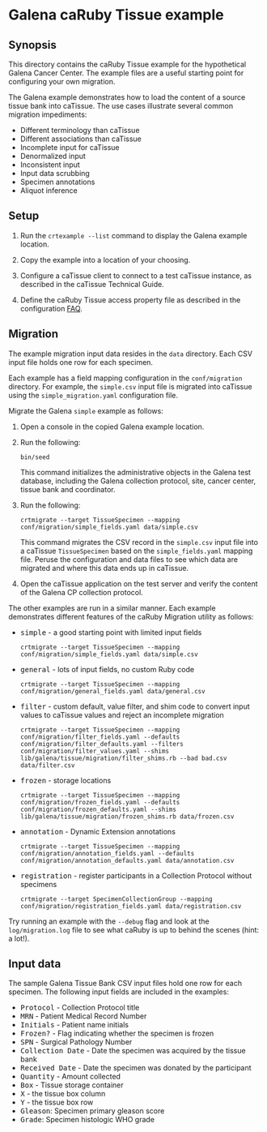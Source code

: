 Galena caRuby Tissue example
============================

Synopsis
--------
This directory contains the caRuby Tissue example for the hypothetical Galena Cancer Center.
The example files are a useful starting point for configuring your own migration.

The Galena example demonstrates how to load the content of a source tissue bank into caTissue.
The use cases illustrate several common migration impediments:

* Different terminology than caTissue
* Different associations than caTissue
* Incomplete input for caTissue
* Denormalized input
* Inconsistent input
* Input data scrubbing
* Specimen annotations
* Aliquot inference

Setup
-----
1. Run the `crtexample --list` command to display the Galena example location.

2. Copy the example into a location of your choosing.

3. Configure a caTissue client to connect to a test caTissue instance, as described in the
   caTissue Technical Guide.

4. Define the caRuby Tissue access property file as described in the configuration
   [FAQ](how-do-i-configure-caruby-to-work-with-catissue).

Migration
---------
The example migration input data resides in the `data` directory.
Each CSV input file holds one row for each specimen.

Each example has a field mapping configuration in the `conf/migration` directory.
For example, the `simple.csv` input file is migrated into caTissue using the
`simple_migration.yaml` configuration file.

Migrate the Galena `simple` example as follows:

1. Open a console in the copied Galena example location.

2. Run the following:

   `bin/seed`
   
   This command initializes the administrative objects in the Galena test database,
   including the Galena collection protocol, site, cancer center, tissue bank and coordinator.

3. Run the following:

   `crtmigrate --target TissueSpecimen --mapping conf/migration/simple_fields.yaml data/simple.csv`

   This command migrates the CSV record in the `simple.csv` input file into a caTissue
   `TissueSpecimen` based on the `simple_fields.yaml` mapping file.
   Peruse the configuration and data files to see which data are migrated and
   where this data ends up in caTissue.
   
4. Open the caTissue application on the test server and verify the content of the
   Galena CP collection protocol.
   
The other examples are run in a similar manner. Each example demonstrates different
features of the caRuby Migration utility as follows:

* <tt>simple</tt> - a good starting point with limited input fields

  `crtmigrate --target TissueSpecimen --mapping conf/migration/simple_fields.yaml data/simple.csv`

* <tt>general</tt> - lots of input fields, no custom Ruby code

  `crtmigrate --target TissueSpecimen --mapping conf/migration/general_fields.yaml data/general.csv`

* <tt>filter</tt> - custom default, value filter, and shim code to convert input values to caTissue values and reject an incomplete migration

  `crtmigrate --target TissueSpecimen --mapping conf/migration/filter_fields.yaml --defaults conf/migration/filter_defaults.yaml --filters conf/migration/filter_values.yaml --shims lib/galena/tissue/migration/filter_shims.rb --bad bad.csv data/filter.csv`

* <tt>frozen</tt> - storage locations

  `crtmigrate --target TissueSpecimen --mapping conf/migration/frozen_fields.yaml --defaults conf/migration/frozen_defaults.yaml --shims lib/galena/tissue/migration/frozen_shims.rb data/frozen.csv`

* <tt>annotation</tt> - Dynamic Extension annotations

  `crtmigrate --target TissueSpecimen --mapping conf/migration/annotation_fields.yaml --defaults conf/migration/annotation_defaults.yaml data/annotation.csv`

* <tt>registration</tt> - register participants in a Collection Protocol without specimens

  `crtmigrate --target SpecimenCollectionGroup --mapping conf/migration/registration_fields.yaml data/registration.csv`

Try running an example with the `--debug` flag and look at the `log/migration.log` file to see
what caRuby is up to behind the scenes (hint: a lot!).

Input data
----------
The sample Galena Tissue Bank CSV input files hold one row for each specimen.
The following input fields are included in the examples:

* <tt>Protocol</tt> - Collection Protocol title
* <tt>MRN</tt> - Patient Medical Record Number
* <tt>Initials</tt> - Patient name initials
* <tt>Frozen?</tt> - Flag indicating whether the specimen is frozen
* <tt>SPN</tt> - Surgical Pathology Number
* <tt>Collection Date</tt> - Date the specimen was acquired by the tissue bank
* <tt>Received Date</tt> - Date the specimen was donated by the participant
* <tt>Quantity</tt> - Amount collected
* <tt>Box</tt> - Tissue storage container
* <tt>X</tt> - the tissue box column
* <tt>Y</tt> - the tissue box row
* <tt>Gleason</tt>: Specimen primary gleason score
* <tt>Grade</tt>: Specimen histologic WHO grade

